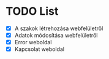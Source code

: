 # TODO List
- [X] A szakok létrehozása webfelületről<br>
- [X] Adatok módosítása webfelületről<br>
- [X] Error weboldal<br>
- [X] Kapcsolat weboldal<br>